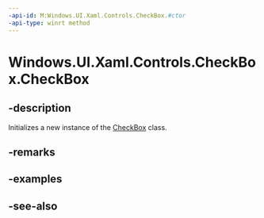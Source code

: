 ```yaml
---
-api-id: M:Windows.UI.Xaml.Controls.CheckBox.#ctor
-api-type: winrt method
---
```


<!-- Method syntax
public CheckBox()
-->

# Windows.UI.Xaml.Controls.CheckBox.CheckBox

## -description
Initializes a new instance of the [CheckBox](checkbox.md) class.


## -remarks

## -examples

## -see-also
